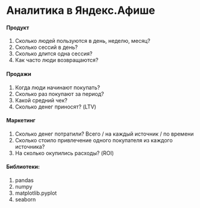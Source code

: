 # Аналитика в Яндекс.Афише
#### Продукт
1. Сколько людей пользуются в день, неделю, месяц?
2. Сколько сессий в день?
3. Сколько длится одна сессия?
4. Как часто люди возвращаются?
#### Продажи
1. Когда люди начинают покупать?
2. Сколько раз покупают за период?
3. Какой средний чек?
4. Сколько денег приносят? (LTV)
#### Маркетинг
1. Сколько денег потратили? Всего / на каждый источник / по времени
2. Сколько стоило привлечение одного покупателя из каждого источника?
3. На сколько окупились расходы? (ROI)
#### Библиотеки:
1. pandas
2. numpy
3. matplotlib.pyplot
4. seaborn
